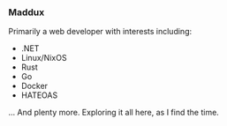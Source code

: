 ### Maddux

Primarily a web developer with interests including:

- .NET
- Linux/NixOS
- Rust
- Go
- Docker
- HATEOAS

... And plenty more. Exploring it all here, as I find the time.
